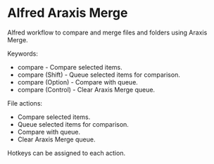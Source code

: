 # Alfred Araxis Merge

Alfred workflow to compare and merge files and folders using Araxis Merge.

Keywords:

- compare - Compare selected items.
- compare (Shift) - Queue selected items for comparison.
- compare (Option) - Compare with queue.
- compare (Control) - Clear Araxis Merge queue.

File actions:

- Compare selected items.
- Queue selected items for comparison.
- Compare with queue.
- Clear Araxis Merge queue.

Hotkeys can be assigned to each action.
